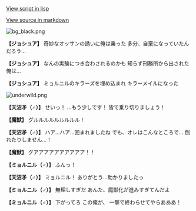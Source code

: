 [View script in lisp](../scripts/100504021.txt)

[View source in markdown](100504021.md)

![bg_black.png](../images/backgrounds/bg_black.png)

**【ジョシュア】**
奇妙なオッサンの誘いに俺は乗った
多分、自棄になっていたんだろう…

**【ジョシュア】**
なんの実験につき合わされるのかも
知らず刑務所から出された俺は…

**【ジョシュア】**
ミョルニルのキラーズを埋め込まれ
キラーメイルになった

![underwild.png](../images/backgrounds/underwild.png)

**【天沼矛（♂）】**
せいっ！
…もう少しです！
皆で乗り切りましょう！

**【魔獣】**
グルルルルルルルルル！

**【天沼矛（♂）】**
ハア…ハア…囲まれましたね
でも、オレはこんなところで…
倒れたりしません…！

**【魔獣】**
グアアアアアアアアアア！！

**【ミョルニル（♂）】**
ふんっ！

**【天沼矛（♂）】**
ミョルニル！
ありがとう…助かりましたっ

**【ミョルニル（♂）】**
無理しすぎだ
あんた、魔獣化が進みすぎてんだよ

**【ミョルニル（♂）】**
下がってろ
この俺が、
一撃で終わらせてやらあああ！

